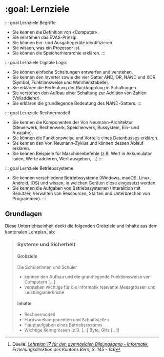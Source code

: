 # :goal: Lernziele

::: goal Lernziele Begriffe
- Sie kennen die Definition von «Computer».
- Sie verstehen das EVAS-Prinzip.
- Sie können Ein- und Ausgabegeräte identifizieren.
- Sie wissen, was ein Prozessor ist.
- Sie können die Speicherhierarchie erklären.
:::

::: goal Lernziele Digitale Logik
- Sie können einfache Schaltungen entwerfen und verstehen.
- Sie kennen den Inverter sowie die vier Gatter AND, OR, NAND und XOR (Symbol, Funktionsweise und Wahrheitstabelle).
- Sie erklären die Bedeutung der Rückkopplung in Schaltungen.
- Sie verstehen den Aufbau einer Schaltung zur Addition von Zahlen (Volladdierer).
- Sie erklären die grundlegende Bedeutung des NAND-Gatters.
:::

::: goal Lernziele Rechnermodell
- Sie kennen die Komponenten der Von Neumann-Architektur (Steuerwerk, Rechenwerk, Speicherwerk, Bussystem, Ein- und Ausgabe).
- Sie können die Funktionsweise und Vorteile eines Datenbusses erklären.
- Sie kennen den Von Neumann-Zyklus und können dessen Ablauf erklären.
- Sie kennen Beispiele für Maschinenbefehle (z.B. Wert in Akkumulator laden, Werte addieren, Wert ausgeben, ...)
:::

::: goal Lernziele Betriebssysteme
- Sie kennen verschiedene Betriebssysteme (Windows, macOS, Linux, Android, iOS) und wissen, in welchen Geräten diese eingesetzt werden.
- Sie kennen die Aufgaben von Betriebssystemen (Interaktion mit Benutzer, Verwalten von Ressourcen, Starten und Unterbrechen von Programmen).
:::

## Grundlagen

Diese Unterrichtseinheit deckt die folgenden Grobziele und Inhalte aus dem kantonalen Lehrplan[^1] ab:

> ### Systeme und Sicherheit
>
> #### Grobziele
> Die Schülerinnen und Schüler
> - kennen den Aufbau und die grundlegende Funktionsweise von Computern […]
> - verstehen wichtige für die Informatik relevante Messgrössen und Leistungsmerkmale
>
> #### Inhalte
> - Rechnermodell
> - Hardwarekomponenten und Schnittstellen
> - Hauptaufgaben eines Betriebssystems
> - Wichtige Kenngrössen (z.B. […] Byte, GHz […])

[^1]: Quelle: *[Lehrplan 17 für den gymnasialen Bildungsgang - Informatik][1], Erziehungsdirektion des Kantons Bern, S. 145 - 146*

[1]: https://www.erz.be.ch/erz/de/index/mittelschule/mittelschule/gymnasium/lehrplan_maturitaetsausbildung.html
